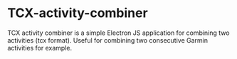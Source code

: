 # TCX-activity-combiner
TCX activity combiner is a simple Electron JS application for combining two activities (tcx format). Useful for combining two consecutive Garmin activities for example.
